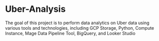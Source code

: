 # Uber-Analysis
The goal of this project is to perform data analytics on Uber data using various tools and technologies, including GCP Storage, Python, Compute Instance, Mage Data Pipeline Tool, BigQuery, and Looker Studio
